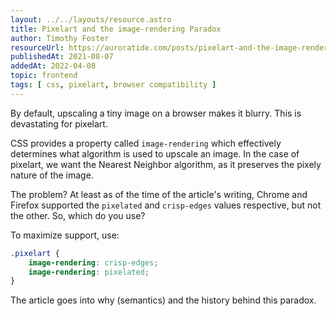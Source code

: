```yaml
---
layout: ../../layouts/resource.astro
title: Pixelart and the image-rendering Paradox
author: Timothy Foster
resourceUrl: https://auroratide.com/posts/pixelart-and-the-image-rendering-paradox
publishedAt: 2021-08-07
addedAt: 2022-04-08
topic: frontend
tags: [ css, pixelart, browser compatibility ]
---
```


By default, upscaling a tiny image on a browser makes it blurry. This is devastating for pixelart.

CSS provides a property called `image-rendering` which effectively determines what algorithm is used to upscale an image. In the case of pixelart, we want the Nearest Neighbor algorithm, as it preserves the pixely nature of the image.

The problem? At least as of the time of the article's writing, Chrome and Firefox supported the `pixelated` and `crisp-edges` values respective, but not the other. So, which do you use?

To maximize support, use:

```css
.pixelart {
    image-rendering: crisp-edges;
    image-rendering: pixelated;
}
```

The article goes into why (semantics) and the history behind this paradox.

